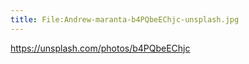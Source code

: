 ```yaml
---
title: File:Andrew-maranta-b4PQbeEChjc-unsplash.jpg
---
```


https://unsplash.com/photos/b4PQbeEChjc